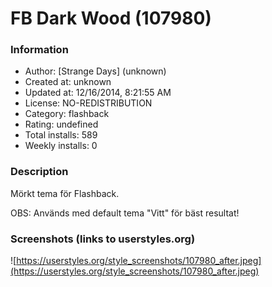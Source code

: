 # FB Dark Wood (107980)

### Information
- Author: [Strange Days] (unknown)
- Created at: unknown
- Updated at: 12/16/2014, 8:21:55 AM
- License: NO-REDISTRIBUTION
- Category: flashback
- Rating: undefined
- Total installs: 589
- Weekly installs: 0


### Description
Mörkt tema för Flashback.

OBS: Används med default tema "Vitt" för bäst resultat!


### Screenshots (links to userstyles.org)
![https://userstyles.org/style_screenshots/107980_after.jpeg](https://userstyles.org/style_screenshots/107980_after.jpeg)


